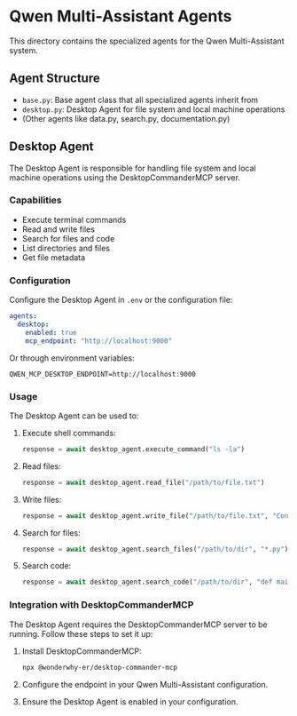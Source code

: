 # Qwen Multi-Assistant Agents

This directory contains the specialized agents for the Qwen Multi-Assistant system.

## Agent Structure

- `base.py`: Base agent class that all specialized agents inherit from
- `desktop.py`: Desktop Agent for file system and local machine operations
- (Other agents like data.py, search.py, documentation.py)

## Desktop Agent

The Desktop Agent is responsible for handling file system and local machine operations using the DesktopCommanderMCP server.

### Capabilities

- Execute terminal commands
- Read and write files
- Search for files and code
- List directories and files
- Get file metadata

### Configuration

Configure the Desktop Agent in `.env` or the configuration file:

```yaml
agents:
  desktop:
    enabled: true
    mcp_endpoint: "http://localhost:9000"
```

Or through environment variables:

```
QWEN_MCP_DESKTOP_ENDPOINT=http://localhost:9000
```

### Usage

The Desktop Agent can be used to:

1. Execute shell commands:
   ```python
   response = await desktop_agent.execute_command("ls -la")
   ```

2. Read files:
   ```python
   response = await desktop_agent.read_file("/path/to/file.txt")
   ```

3. Write files:
   ```python
   response = await desktop_agent.write_file("/path/to/file.txt", "Content")
   ```

4. Search for files:
   ```python
   response = await desktop_agent.search_files("/path/to/dir", "*.py")
   ```

5. Search code:
   ```python
   response = await desktop_agent.search_code("/path/to/dir", "def main")
   ```

### Integration with DesktopCommanderMCP

The Desktop Agent requires the DesktopCommanderMCP server to be running. Follow these steps to set it up:

1. Install DesktopCommanderMCP:
   ```bash
   npx @wonderwhy-er/desktop-commander-mcp
   ```

2. Configure the endpoint in your Qwen Multi-Assistant configuration.

3. Ensure the Desktop Agent is enabled in your configuration.